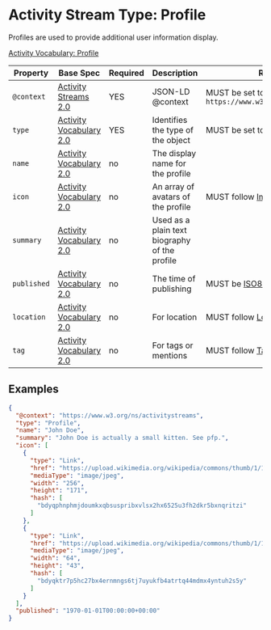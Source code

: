 # Activity Stream Type: Profile

Profiles are used to provide additional user information display.

[Activity Vocabulary: Profile](https://www.w3.org/TR/activitystreams-vocabulary/#dfn-profile)


| Property | Base Spec | Required | Description | Restrictions |
| --- | --- | --- | --- | --- |
| `@context` | [Activity Streams 2.0](https://www.w3.org/TR/activitystreams-core/#jsonld) | YES | JSON-LD @context | MUST be set to `https://www.w3.org/ns/activitystreams` |
| `type` | [Activity Vocabulary 2.0](https://www.w3.org/TR/activitystreams-vocabulary/#dfn-type) | YES | Identifies the type of the object | MUST be set to `Profile` |
| `name` | [Activity Vocabulary 2.0](https://www.w3.org/TR/activitystreams-vocabulary/#dfn-name) | no | The display name for the profile |  |
| `icon` | [Activity Vocabulary 2.0](https://www.w3.org/TR/activitystreams-vocabulary/#dfn-icon) | no | An array of avatars of the profile | MUST follow [Image Link Type](../Associated/Attachments.md#image-link) |
| `summary` | [Activity Vocabulary 2.0](https://www.w3.org/TR/activitystreams-vocabulary/#dfn-summary) | no | Used as a plain text biography of the profile |  |
| `published` | [Activity Vocabulary 2.0](https://www.w3.org/TR/activitystreams-vocabulary/#dfn-published) | no | The time of publishing | MUST be [ISO8601](https://www.iso.org/iso-8601-date-and-time-format.html) |
| `location` | [Activity Vocabulary 2.0](https://www.w3.org/TR/activitystreams-vocabulary/#dfn-location) | no | For location | MUST follow [Location Type](../Associated/Location.md) |
| `tag` | [Activity Vocabulary 2.0](https://www.w3.org/TR/activitystreams-vocabulary/#dfn-tag) | no | For tags or mentions | MUST follow [Tag Type](../Associated/Tag.md) |

## Examples

```json
{
  "@context": "https://www.w3.org/ns/activitystreams",
  "type": "Profile",
  "name": "John Doe",
  "summary": "John Doe is actually a small kitten. See pfp.",
  "icon": [
    {
      "type": "Link",
      "href": "https://upload.wikimedia.org/wikipedia/commons/thumb/1/1d/1-month-old_kittens_32.jpg/256px-1-month-old_kittens_32.jpg",
      "mediaType": "image/jpeg",
      "width": "256",
      "height": "171",
      "hash": [
        "bdyqphnphmjdoumkxqbsuspribxvlsx2hx6525u3fh2dkr5bxnqritzi"
      ]
    },
    {
      "type": "Link",
      "href": "https://upload.wikimedia.org/wikipedia/commons/thumb/1/1d/1-month-old_kittens_32.jpg/64px-1-month-old_kittens_32.jpg",
      "mediaType": "image/jpeg",
      "width": "64",
      "height": "43",
      "hash": [
        "bdyqktr7p5hc27bx4ernmngs6tj7uyukfb4atrtq44mdmx4yntuh2s5y"
      ]
    }
  ],
  "published": "1970-01-01T00:00:00+00:00"
}
```
